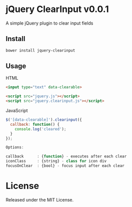 # jQuery ClearInput v0.0.1

A simple jQuery plugin to clear input fields

## Install 

```bash
bower install jquery-clearinput
```

## Usage

HTML

```html
<input type="text" data-clearable> 
```

```html
<script src="jquery.js"></script>
<script src="jquery.clearinput.js"></script>
```

JavaScript

```javascript
$('[data-clearable]').clearinput({
  callback: function() {
    console.log('cleared');
  }
});
```

```javascript
Options:

callback      : {function} - executes after each clear
iconClass     : {string} - class for icon div
focusOnClear  : {bool} - focus input after each clear
```

# License

Released under the MIT License.